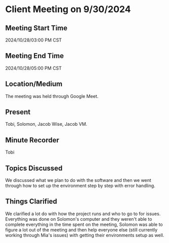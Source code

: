 # Client Meeting on 9/30/2024

## Meeting Start Time

2024/10/28/03:00 PM CST

## Meeting End Time

2024/10/28/05:00 PM CST

## Location/Medium

The meeting was held through Google Meet.

## Present

Tobi, Solomon, Jacob Wise, Jacob VM.

## Minute Recorder

Tobi

## Topics Discussed

We discussed what we plan to do with the software and then we went through how to set up the environment step by step with error handling.  

## Things Clarified

We clarified a lot do with how the project runs and who to go to for issues. Everything was done on Solomon's computer and they weren't able to complete everything in the time spent on the meeting, Solomon was able to figure a lot out of the meeting and then help everyone else (still currently working through Mia's issues) with getting their environments setup as well. 
